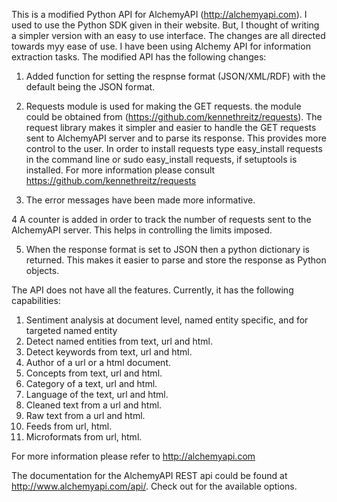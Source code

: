 This is a modified Python API for AlchemyAPI (http://alchemyapi.com). I used to use the Python SDK given in their website. But, I thought
of writing a simpler version with an easy to use interface. The changes are all directed towards myy ease of use. I have been using Alchemy API
for information extraction tasks. The modified API has the following changes:

1. Added function for setting the respnse format (JSON/XML/RDF) with the default being the JSON  format. 

2. Requests module is used for making the GET requests. the module could be obtained from (https://github.com/kennethreitz/requests).
The request library makes it simpler and easier to handle the GET requests sent to AlchemyAPI server and to parse its response. This provides more control to the
user. In order to install requests type easy_install requests in the command line or sudo easy_install requests, if setuptools is installed. For more information
please consult https://github.com/kennethreitz/requests

3. The error messages have been made more informative. 

4 A counter is added in order to track the number of requests sent to the AlchemyAPI server. This helps in controlling the limits imposed.

5. When the response format is set to JSON then a python dictionary is returned. This makes it easier to parse and store the response as Python objects.



The API does not have all the features. Currently, it has the following capabilities:

1. Sentiment analysis at document level, named entity specific, and for targeted named entity
2. Detect named entities from text, url and html.
3. Detect keywords from text, url and html.
4. Author of a url or a html document.
5. Concepts from text, url and html.
6. Category of a text, url and html.
7. Language of the text, url and html.
8. Cleaned text from a url and html.
9. Raw text from a url and html.
10. Feeds from url, html.
11. Microformats from url, html.

For more information please refer to http://alchemyapi.com

The documentation for the AlchemyAPI REST api could be found at http://www.alchemyapi.com/api/. Check out for the available options.
